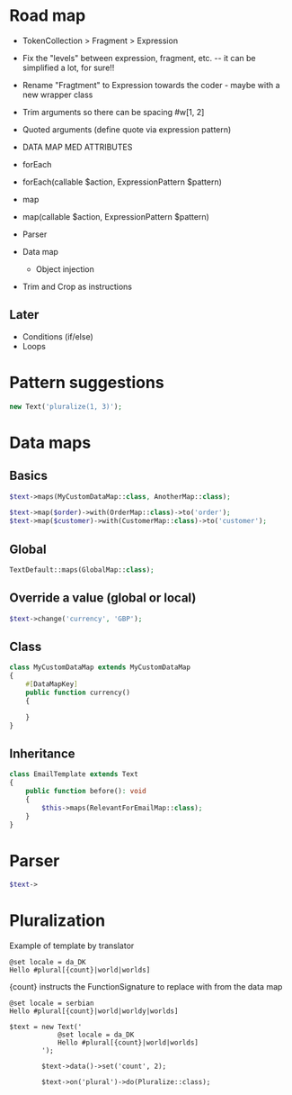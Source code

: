 # Road map

* TokenCollection > Fragment > Expression
* Fix the "levels" between expression, fragment, etc. -- it can be simplified a lot, for sure!!
* Rename "Fragtment" to Expression towards the coder - maybe with a new wrapper class

* Trim arguments so there can be spacing #w[1, 2]
* Quoted arguments (define quote via expression pattern)

* DATA MAP MED ATTRIBUTES

* forEach
* forEach(callable $action, ExpressionPattern $pattern)
* map
* map(callable $action, ExpressionPattern $pattern)

* Parser
* Data map
	* Object injection

* Trim and Crop as instructions

## Later
* Conditions (if/else)
* Loops

# Pattern suggestions
```php
new Text('pluralize(1, 3)');
```

# Data maps

## Basics
```php
$text->maps(MyCustomDataMap::class, AnotherMap::class);
```

```php
$text->map($order)->with(OrderMap::class)->to('order');
$text->map($customer)->with(CustomerMap::class)->to('customer');
```

## Global
```php
TextDefault::maps(GlobalMap::class);
```

## Override a value (global or local)
```php
$text->change('currency', 'GBP');
```

## Class
```php
class MyCustomDataMap extends MyCustomDataMap
{
	#[DataMapKey]
	public function currency()
	{

	}
}
```

## Inheritance

```php
class EmailTemplate extends Text
{
	public function before(): void
	{
		$this->maps(RelevantForEmailMap::class);
	}
}
```

# Parser

```php
$text->
```


# Pluralization

Example of template by translator

```
@set locale = da_DK
Hello #plural[{count}|world|worlds]
```
{count} instructs the FunctionSignature to replace with from the data map

```
@set locale = serbian
Hello #plural[{count}|world|worldy|worlds]
```

```
$text = new Text('
			@set locale = da_DK
			Hello #plural[{count}|world|worlds]
		');

		$text->data()->set('count', 2);

		$text->on('plural')->do(Pluralize::class);
```